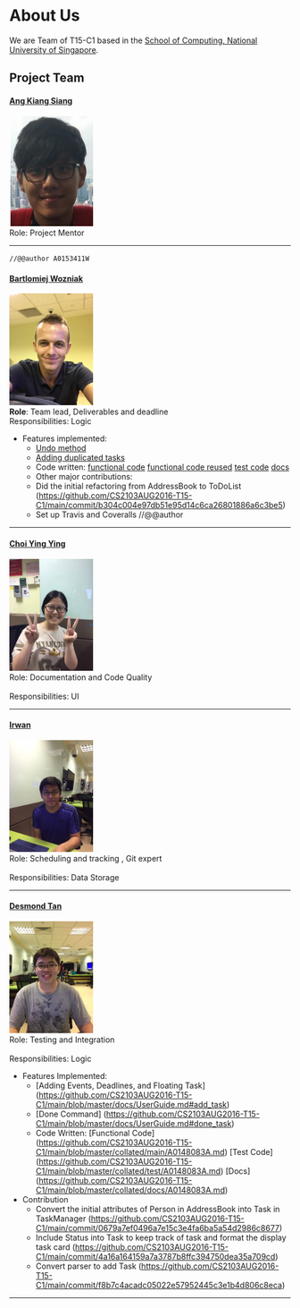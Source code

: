# About Us

We are Team of T15-C1 based in the [School of Computing, National University of Singapore](http://www.comp.nus.edu.sg).

## Project Team


#### [Ang Kiang Siang](https://docs.google.com/document/u/1/d/1O3HF7qsh6KVeLesPmcQ0nPxSqhrkJxvS-OA_g-k-two/pub?embedded=true) <br>
<img src="images/angkiangsiang.png" width="150"><br>
Role: Project Mentor<br>  

-----

	//@@author A0153411W
#### [Bartlomiej Wozniak](https://github.com/bartekwozniak93) <br>
<img src="images/Bartek.png" width="150"><br>
**Role**: Team lead, Deliverables and deadline <br>
Responsibilities: Logic
* Features implemented:
   * [Undo method](https://github.com/CS2103AUG2016-T15-C1/main/blob/master/docs/UserGuide.md#undo-method--undo)
   * [Adding duplicated tasks](https://github.com/CS2103AUG2016-T15-C1/main/blob/master/docs/UserGuide.md#adding-duplicated--add)
   * Code written: [functional code](https://github.com/CS2103AUG2016-T15-C1/main/tree/master/collated/main/A0153411W.md)
   [functional code reused](https://github.com/CS2103AUG2016-T15-C1/main/tree/master/collated/main/A0153411W-reused.md)
   [test code](https://github.com/CS2103AUG2016-T15-C1/main/tree/master/collated/test/A0153411W.md)
   [docs](https://github.com/CS2103AUG2016-T15-C1/main/tree/master/collated/docs/A0153411W.md)
  * Other major contributions:
  * Did the initial refactoring from AddressBook to ToDoList (https://github.com/CS2103AUG2016-T15-C1/main/commit/b304c004e97db51e95d14c6ca26801886a6c3be5) 
  * Set up Travis and Coveralls 
	//@@author
-----

#### [Choi Ying Ying](https://github.com/ychoi1997) <br>
<img src="images/YingYing.png" width="150"><br>
Role: Documentation and Code Quality <br>  
Responsibilities: UI

-----

#### [Irwan](https://github.com/nawri14) <br>
<img src="images/Irwan.png" width="150"><br>
Role: Scheduling and tracking , Git expert <br>  
Responsibilities: Data Storage

-----

#### [Desmond Tan](https://github.com/e0012764) <br>
<img src="images/Desmond.png" width="150"><br>
Role: Testing and Integration <br>  
Responsibilities: Logic
* Features Implemented:
   * [Adding Events, Deadlines, and Floating Task] (https://github.com/CS2103AUG2016-T15-C1/main/blob/master/docs/UserGuide.md#add_task)
   * [Done Command] (https://github.com/CS2103AUG2016-T15-C1/main/blob/master/docs/UserGuide.md#done_task)
   * Code Written: [Functional Code] (https://github.com/CS2103AUG2016-T15-C1/main/blob/master/collated/main/A0148083A.md) [Test Code] (https://github.com/CS2103AUG2016-T15-C1/main/blob/master/collated/test/A0148083A.md) [Docs] (https://github.com/CS2103AUG2016-T15-C1/main/blob/master/collated/docs/A0148083A.md)
* Contribution
   * Convert the initial attributes of Person in AddressBook into Task in TaskManager (https://github.com/CS2103AUG2016-T15-C1/main/commit/0679a7ef0496a7e15c3e4fa6ba5a54d2986c8677)
   * Include Status into Task to keep track of task and format the display task card (https://github.com/CS2103AUG2016-T15-C1/main/commit/4a16a164159a7a3787b8ffc394750dea35a709cd)
   * Convert parser to add Task (https://github.com/CS2103AUG2016-T15-C1/main/commit/f8b7c4acadc05022e57952445c3e1b4d806c8eca)
   
-----
